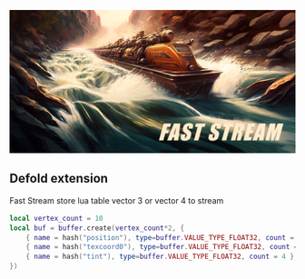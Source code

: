 ![](/assets/faststream.png)

## Defold extension
Fast Stream store lua table vector 3 or vector 4 to stream


```lua
local vertex_count = 10
local buf = buffer.create(vertex_count*2, {
    { name = hash("position"), type=buffer.VALUE_TYPE_FLOAT32, count = 3 },
    { name = hash("texcoord0"), type=buffer.VALUE_TYPE_FLOAT32, count = 2 },
    { name = hash("tint"), type=buffer.VALUE_TYPE_FLOAT32, count = 4 },
})
```